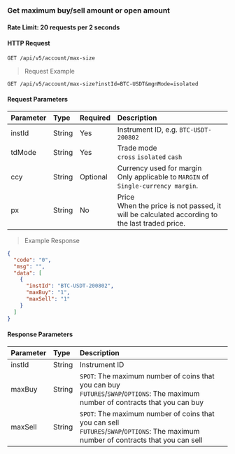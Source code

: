 ### Get maximum buy/sell amount or open amount

#### Rate Limit: 20 requests per 2 seconds

#### HTTP Request

`GET /api/v5/account/max-size`

> Request Example

```wiki
GET /api/v5/account/max-size?instId=BTC-USDT&mgnMode=isolated

```

#### Request Parameters

| **Parameter** | **Type** | Required | Description                                                                                      |
| :------------ | :------- | :------- | :----------------------------------------------------------------------------------------------- |
| instId        | String   | Yes      | Instrument ID, e.g. `BTC-USDT-200802`                                                            |
| tdMode        | String   | Yes      | Trade mode<br>`cross` `isolated` `cash`                                                          |
| ccy           | String   | Optional | Currency used for margin<br />Only applicable to `MARGIN` of `Single-currency margin`.           |
| px            | String   | No       | Price<br>When the price is not passed, it will be calculated according to the last traded price. |

> Example Response

```json
{
  "code": "0",
  "msg": "",
  "data": [
    {
      "instId": "BTC-USDT-200802",
      "maxBuy": "1",
      "maxSell": "1"
    }
  ]
}
```

#### Response Parameters

| **Parameter** | **Type** | **Description**                                                                                                                          |
| :------------ | :------- | :--------------------------------------------------------------------------------------------------------------------------------------- |
| instId        | String   | Instrument ID                                                                                                                            |
| maxBuy        | String   | `SPOT`: The maximum number of coins that you can buy<br />`FUTURES`/`SWAP`/`OPTIONS`: The maximum number of contracts that you can buy   |
| maxSell       | String   | `SPOT`: The maximum number of coins that you can sell<br />`FUTURES`/`SWAP`/`OPTIONS`: The maximum number of contracts that you can sell |
